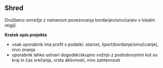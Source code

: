 ## Shred
Družbeno omrežje z namenom povezovanja bordarjev/smučarjev v lokalni reigiji.

**Kratek opis projekta**
- vsak uporabnik ima profil s podatki: starost, šport(bordanje/smučcanje), nivo znanja
- uporabnik lahko ustvari dogodek/skupno vožnjo z podrobnostimi kot so kraj in čas srečanja, vrsta aktivnosti, nivo zahtevnosti


